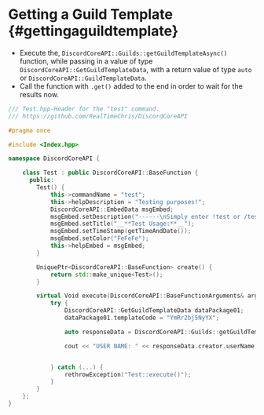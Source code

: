 Getting a Guild Template {#gettingaguildtemplate}
============
- Execute the, `DiscordCoreAPI::Guilds::getGuildTemplateAsync()` function, while passing in a value of type `DiscordCoreAPI::GetGuildTemplateData`, with a return value of type `auto` or `DiscordCoreAPI::GuildTemplateData`.
- Call the function with `.get()` added to the end in order to wait for the results now.

```cpp
/// Test.hpp-Header for the "test" command.
/// https://github.com/RealTimeChris/DiscordCoreAPI

#pragma once

#include <Index.hpp>

namespace DiscordCoreAPI {

	class Test : public DiscordCoreAPI::BaseFunction {
	  public:
		Test() {
			this->commandName = "test";
			this->helpDescription = "Testing purposes!";
			DiscordCoreAPI::EmbedData msgEmbed;
			msgEmbed.setDescription("------\nSimply enter !test or /test!\n------");
			msgEmbed.setTitle("__**Test Usage:**__");
			msgEmbed.setTimeStamp(getTimeAndDate());
			msgEmbed.setColor("FeFeFe");
			this->helpEmbed = msgEmbed;
		}

		UniquePtr<DiscordCoreAPI::BaseFunction> create() {
			return std::make_unique<Test>();
		}

		virtual Void execute(DiscordCoreAPI::BaseFunctionArguments& args) {
			try {
				DiscordCoreAPI::GetGuildTemplateData dataPackage01;
				dataPackage01.templateCode = "YmRr2bj5NyYX";

				auto responseData = DiscordCoreAPI::Guilds::getGuildTemplateAsync(dataPackage01).get();

				cout << "USER NAME: " << responseData.creator.userName << endl;


			} catch (...) {
				rethrowException("Test::execute()");
			}
		}
	};
}
```

